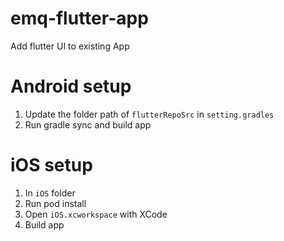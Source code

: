 # emq-flutter-app
Add flutter UI to existing App

# Android setup
1. Update the folder path of `flutterRepoSrc` in `setting.gradles`
2. Run gradle sync and build app

# iOS setup
1. In `iOS` folder
2. Run pod install
3. Open `iOS.xcworkspace` with XCode
4. Build app

